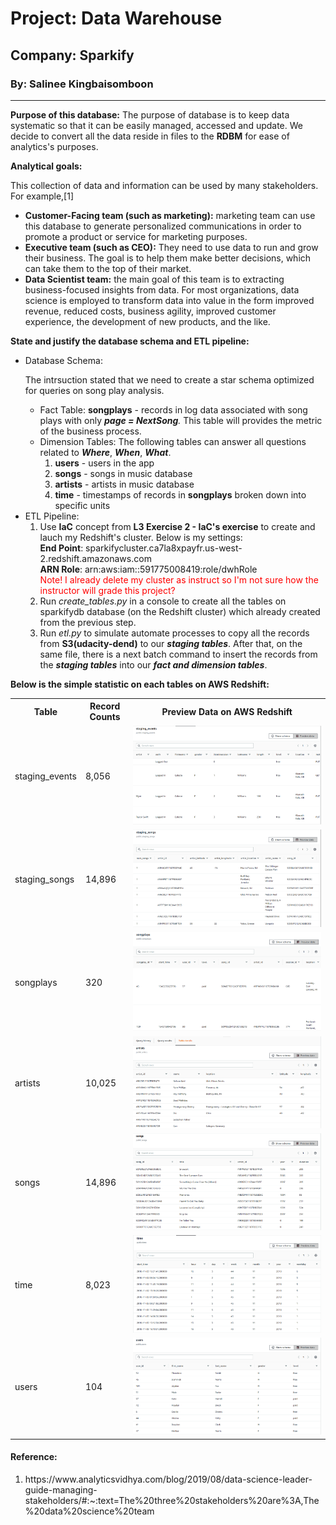 <h1>Project: Data Warehouse</h1>
<h2>Company: Sparkify</h2>
<h3>By: Salinee Kingbaisomboon</h3>

<hr />

<b>Purpose of this database:</b>
The purpose of database is to keep data systematic so that it can be easily managed, accessed and update. We decide to convert all the data reside in files to the <b>RDBM</b> for ease of analytics's purposes.

<b>Analytical goals:</b>
<p>This collection of data and information can be used by many stakeholders. For example,[1]
     <ul>
        <li><b>Customer-Facing team (such as marketing):</b> marketing team can use this database to generate personalized communications in order to promote a product or service for marketing purposes.</li>
        <li><b>Executive team (such as CEO):</b> They need to use data to run and grow their business. The goal is to help them make better decisions, which can take them to the top of their market.</li>
        <li><b>Data Scientist team:</b> the main goal of this team is to extracting business-focused insights from data. For most organizations, data science is employed to transform data into value in the form improved revenue, reduced costs, business agility, improved customer experience, the development of new products, and the like.</li>
     </ul>
</p>

<b>State and justify the database schema and ETL pipeline:</b>
<ul>
    <li>
        Database Schema:
        <p>The intrsuction stated that we need to create a star schema optimized for queries on song play analysis.</p>
        <ul>
            <li>Fact Table: <b>songplays</b> - records in log data associated with song plays with only <i><b>page = NextSong</b>.</i> This table will provides the metric of the business process.</li>
            <li>Dimension Tables: The following tables can answer all questions related to <i><b>Where</b></i>, <i><b>When</b></i>, <i><b>What</b></i>.
                <ol>
                    <li><b>users</b> - users in the app</li>
                    <li><b>songs</b> -  songs in music database</li>
                    <li><b>artists</b> - artists in music database</li>
                    <li><b>time</b> - timestamps of records in <b>songplays</b> broken down into specific units</li>
                </ol>
            </li>
        </ul>
    </li>
    <li>
        ETL Pipeline:
        <ol>
            <li>Use <b>IaC</b> concept from <b>L3 Exercise 2 - IaC's exercise</b> to create and lauch my Redshift's cluster. Below is my settings:
                <div><b>End Point</b>: sparkifycluster.ca7la8xpayfr.us-west-2.redshift.amazonaws.com</div>
                <div><b>ARN Role</b>: arn:aws:iam::591775008419:role/dwhRole</div>
                <div><span style="color:red;">Note! I already delete my cluster as instruct so I'm not sure how the instructor will grade this project?</span></div>
            </li>
            <li>Run <i>create_tables.py</i> in a console to create all the tables on sparkifydb database (on the Redshift cluster) which already created from the previous step.</li>
            <li>Run <i>etl.py</i> to simulate automate processes to copy all the records from <b>S3(udacity-dend)</b> to our <i><b>staging tables</b></i>. After that, on the same file, there is a next batch command to insert the records from the <i><b>staging tables</b></i> into our <i><b>fact and dimension tables</b></i>.</li>
        </ol>
    </li>

</ul>

<b>Below is the simple statistic on each tables on AWS Redshift:</b>
<table>
  <tr>
    <th>Table</th>
    <th>Record Counts</th>
    <th>Preview Data on AWS Redshift</th>
  </tr>
  <tr>
    <td>staging_events</td>
    <td>8,056</td>
    <td><img src="preview_data/staging_events - preview data on Redshift.png"></td>
  </tr>
  <tr>
    <td>staging_songs</td>
    <td>14,896</td>
    <td><img src="preview_data/staging_songs - preview data on Redshift.png"></td>
  </tr>
  <tr>
    <td>songplays</td>
    <td>320</td>
    <td><img src="preview_data/songplays - preview data on Redshift.png"></td>
  </tr>
  <tr>
    <td>artists</td>
    <td>10,025</td>
    <td><img src="preview_data/artists - preview data on Redshift.png"></td>
  </tr>
  <tr>
    <td>songs</td>
    <td>14,896</td>
    <td><img src="preview_data/songs - preview data on Redshift.png"></td>
  </tr>
  <tr>
    <td>time</td>
    <td>8,023</td>
    <td><img src="preview_data/time - preview data on Redshift.png"></td>
  </tr>
  <tr>
    <td>users</td>
    <td>104</td>
    <td><img src="preview_data/users - preview data on Redshift.png"></td>
  </tr>
</table>

<h4>Reference: </h4>
<ol>
    <li>https://www.analyticsvidhya.com/blog/2019/08/data-science-leader-guide-managing-stakeholders/#:~:text=The%20three%20stakeholders%20are%3A,The%20data%20science%20team</li>
</ol>